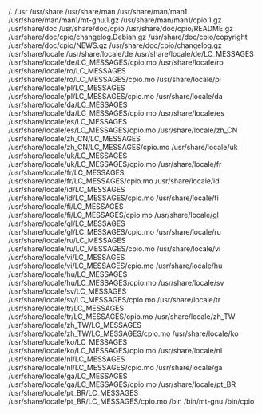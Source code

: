 /.
/usr
/usr/share
/usr/share/man
/usr/share/man/man1
/usr/share/man/man1/mt-gnu.1.gz
/usr/share/man/man1/cpio.1.gz
/usr/share/doc
/usr/share/doc/cpio
/usr/share/doc/cpio/README.gz
/usr/share/doc/cpio/changelog.Debian.gz
/usr/share/doc/cpio/copyright
/usr/share/doc/cpio/NEWS.gz
/usr/share/doc/cpio/changelog.gz
/usr/share/locale
/usr/share/locale/de
/usr/share/locale/de/LC_MESSAGES
/usr/share/locale/de/LC_MESSAGES/cpio.mo
/usr/share/locale/ro
/usr/share/locale/ro/LC_MESSAGES
/usr/share/locale/ro/LC_MESSAGES/cpio.mo
/usr/share/locale/pl
/usr/share/locale/pl/LC_MESSAGES
/usr/share/locale/pl/LC_MESSAGES/cpio.mo
/usr/share/locale/da
/usr/share/locale/da/LC_MESSAGES
/usr/share/locale/da/LC_MESSAGES/cpio.mo
/usr/share/locale/es
/usr/share/locale/es/LC_MESSAGES
/usr/share/locale/es/LC_MESSAGES/cpio.mo
/usr/share/locale/zh_CN
/usr/share/locale/zh_CN/LC_MESSAGES
/usr/share/locale/zh_CN/LC_MESSAGES/cpio.mo
/usr/share/locale/uk
/usr/share/locale/uk/LC_MESSAGES
/usr/share/locale/uk/LC_MESSAGES/cpio.mo
/usr/share/locale/fr
/usr/share/locale/fr/LC_MESSAGES
/usr/share/locale/fr/LC_MESSAGES/cpio.mo
/usr/share/locale/id
/usr/share/locale/id/LC_MESSAGES
/usr/share/locale/id/LC_MESSAGES/cpio.mo
/usr/share/locale/fi
/usr/share/locale/fi/LC_MESSAGES
/usr/share/locale/fi/LC_MESSAGES/cpio.mo
/usr/share/locale/gl
/usr/share/locale/gl/LC_MESSAGES
/usr/share/locale/gl/LC_MESSAGES/cpio.mo
/usr/share/locale/ru
/usr/share/locale/ru/LC_MESSAGES
/usr/share/locale/ru/LC_MESSAGES/cpio.mo
/usr/share/locale/vi
/usr/share/locale/vi/LC_MESSAGES
/usr/share/locale/vi/LC_MESSAGES/cpio.mo
/usr/share/locale/hu
/usr/share/locale/hu/LC_MESSAGES
/usr/share/locale/hu/LC_MESSAGES/cpio.mo
/usr/share/locale/sv
/usr/share/locale/sv/LC_MESSAGES
/usr/share/locale/sv/LC_MESSAGES/cpio.mo
/usr/share/locale/tr
/usr/share/locale/tr/LC_MESSAGES
/usr/share/locale/tr/LC_MESSAGES/cpio.mo
/usr/share/locale/zh_TW
/usr/share/locale/zh_TW/LC_MESSAGES
/usr/share/locale/zh_TW/LC_MESSAGES/cpio.mo
/usr/share/locale/ko
/usr/share/locale/ko/LC_MESSAGES
/usr/share/locale/ko/LC_MESSAGES/cpio.mo
/usr/share/locale/nl
/usr/share/locale/nl/LC_MESSAGES
/usr/share/locale/nl/LC_MESSAGES/cpio.mo
/usr/share/locale/ga
/usr/share/locale/ga/LC_MESSAGES
/usr/share/locale/ga/LC_MESSAGES/cpio.mo
/usr/share/locale/pt_BR
/usr/share/locale/pt_BR/LC_MESSAGES
/usr/share/locale/pt_BR/LC_MESSAGES/cpio.mo
/bin
/bin/mt-gnu
/bin/cpio
